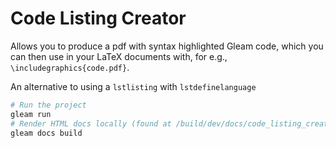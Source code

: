 # Code Listing Creator

Allows you to produce a pdf with syntax highlighted Gleam code, which you can then use in your LaTeX documents with, for e.g., `\includegraphics{code.pdf}`.

An alternative to using a `lstlisting` with `lstdefinelanguage`

```sh
# Run the project
gleam run
# Render HTML docs locally (found at /build/dev/docs/code_listing_creator/)
gleam docs build
```
